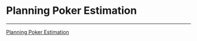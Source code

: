 # Planning Poker Estimation
___
[Planning Poker Estimation](https://www.mountaingoatsoftware.com/agile/planning-poker)
